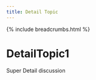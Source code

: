 ```yaml
---
title: Detail Topic
---
```


{% include breadcrumbs.html %}

# DetailTopic1

Super Detail discussion
